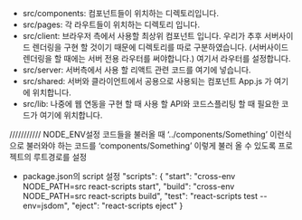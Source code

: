 * src/components: 컴포넌트들이 위치하는 디렉토리입니다.
* src/pages: 각 라우트들이 위치하는 디렉토리 입니다.
* src/client: 브라우저 측에서 사용할 최상위 컴포넌트 입니다. 우리가 추후 서버사이드 렌더링을 구현 할 것이기 때문에 디렉토리를 따로 구분하였습니다. (서버사이드 렌더링을 할 때에는 서버 전용 라우터를 써야합니다.) 여기서 라우터를 설정합니다.
* src/server: 서버측에서 사용 할 리액트 관련 코드를 여기에 넣습니다.
* src/shared: 서버와 클라이언트에서 공용으로 사용되는 컴포넌트 App.js 가 여기에 위치합니다.
* src/lib: 나중에 웹 연동을 구현 할 때 사용 할 API와 코드스플리팅 할 때 필요한 코드가 여기에 위치합니다.


/////////// NODE_ENV설정
코드들을 불러올 때 ‘../components/Something’ 이런식으로 불러와야 하는 코드를 ‘components/Something’ 이렇게 불러 올 수 있도록 프로젝트의 루트경로를 설정
- package.json의 script 설정
 "scripts": {
    "start": "cross-env NODE_PATH=src react-scripts start",
    "build": "cross-env NODE_PATH=src react-scripts build",
    "test": "react-scripts test --env=jsdom",
    "eject": "react-scripts eject"
  }